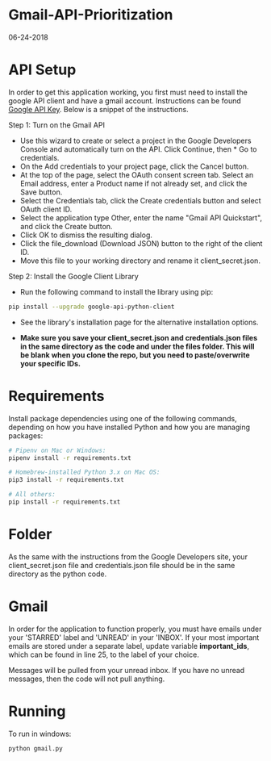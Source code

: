 # Gmail-API-Prioritization
06-24-2018
# API Setup
In order to get this application working, you first must need to install the google API client and have a gmail account. Instructions can be found [Google API Key](https://developers.google.com/gmail/api/quickstart/python). Below is a snippet of the instructions.

Step 1: Turn on the Gmail API
* Use this wizard to create or select a project in the Google Developers Console and automatically turn on the API. Click Continue, then * Go to credentials.
* On the Add credentials to your project page, click the Cancel button.
* At the top of the page, select the OAuth consent screen tab. Select an Email address, enter a Product name if not already set, and click the Save button.
* Select the Credentials tab, click the Create credentials button and select OAuth client ID.
* Select the application type Other, enter the name "Gmail API Quickstart", and click the Create button.
* Click OK to dismiss the resulting dialog.
* Click the file_download (Download JSON) button to the right of the client ID.
* Move this file to your working directory and rename it client_secret.json.

Step 2: Install the Google Client Library
* Run the following command to install the library using pip:

```sh
pip install --upgrade google-api-python-client
```
* See the library's installation page for the alternative installation options.

* **Make sure you save your client_secret.json and credentials.json files in the same directory as the code and under the files folder. This will be blank when you clone the repo, but you need to paste/overwrite your specific IDs.**

# Requirements
Install package dependencies using one of the following commands, depending on how you have installed Python and how you are managing packages:

```sh
# Pipenv on Mac or Windows:
pipenv install -r requirements.txt

# Homebrew-installed Python 3.x on Mac OS:
pip3 install -r requirements.txt

# All others:
pip install -r requirements.txt
```

# Folder
As the same with the instructions from the Google Developers site, your client_secret.json file and credentials.json file should be in the same directory as the python code.

# Gmail 
In order for the application to function properly, you must have emails under your 'STARRED' label and 'UNREAD' in your 'INBOX'. If your most important emails are stored under a separate label, update variable **important_ids**, which can be found in line 25, to the label of your choice.

Messages will be pulled from your unread inbox. If you have no unread messages, then the code will not pull anything.

# Running
To run in windows:
```sh
python gmail.py

